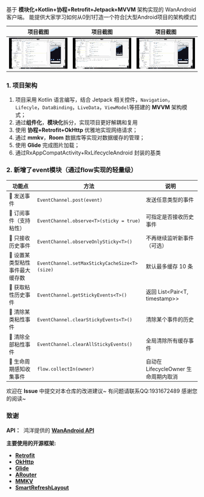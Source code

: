 基于 **模块化+Kotlin+协程+Retrofit+Jetpack+MVVM** 架构实现的 WanAndroid 客户端。 能提供大家学习如何从0到1打造一个符合[大型Android项目的架构模式]

|                             项目截图                             |                             项目截图                             |                             项目截图                             |
| :----------------------------------------------------------: | :----------------------------------------------------------: | :----------------------------------------------------------: |
| ![](https://github.com/Gao-hao-nan/MVVM/blob/master/image/image_gif1.gif) | ![](https://github.com/Gao-hao-nan/MVVM/blob/master/image/image_gif2.gif) | ![](https://github.com/Gao-hao-nan/MVVM/blob/master/image/image_gif3.gif)
### 1. 项目架构
1. 项目采用 Kotlin 语言编写，结合 Jetpack 相关控件，`Navigation`，`Lifecyle`，`DataBinding`，`LiveData`，`ViewModel`等搭建的 **MVVM** 架构模式；
2. 通过**组件化**，**模块化**拆分，实现项目更好解耦和复用
3. 使用 **协程+Retrofit+OkHttp** 优雅地实现网络请求；
4. 通过 **mmkv**，**Room** 数据库等实现对数据缓存的管理；
5. 使用 **Glide** 完成图片加载；
6. 通过RxAppCompatActivity+RxLifecycleAndroid 封装的基类

### 2. 新增了event模块（通过flow实现的轻量级）
| 功能点               | 方法                                            | 说明                            |
| ----------------- | --------------------------------------------- | ----------------------------- |
| 🔹 发送事件           | `EventChannel.post(event)`                    | 发送任意类型的事件                     |
| 🔹 订阅事件（支持粘性）     | `EventChannel.observe<T>(sticky = true)`      | 可指定是否接收历史事件                   |
| 🔹 只接收历史事件        | `EventChannel.observeOnlySticky<T>()`         | 不再继续监听新事件（可选）                 |
| 🔹 设置某类型粘性事件最大缓存数 | `EventChannel.setMaxStickyCacheSize<T>(size)` | 默认最多缓存 10 条                   |
| 🔹 获取粘性历史事件       | `EventChannel.getStickyEvents<T>()`           | 返回 List\<Pair\<T, timestamp>> |
| 🔹 清除某类粘性事件       | `EventChannel.clearStickyEvents<T>()`         | 清除某个事件的历史                     |
| 🔹 清除全部粘性事件       | `EventChannel.clearAllStickyEvents()`         | 全局清除所有缓存事件                    |
| 🔹 生命周期感知收集事件     | `flow.collectIn(owner)`                       | 自动在 LifecycleOwner 生命周期内取消    |

欢迎在 **Issue** 中提交对本仓库的改进建议~
有问题请联系QQ:1931672489
感谢您的阅读~

### 致谢

**API：**  鸿洋提供的 [**WanAndroid API**](https://www.wanandroid.com/blog/show/2)

**主要使用的开源框架:**

*   [**Retrofit**](https://github.com/square/retrofit)
*   [**OkHttp**](https://github.com/square/okhttp)
*   [**Glide**](https://github.com/bumptech/glide)
*   [**ARouter**](https://github.com/alibaba/ARouter)
*   [**MMKV**](https://github.com/Tencent/MMKV)
*   [**SmartRefreshLayout**](https://github.com/scwang90/SmartRefreshLayout)
